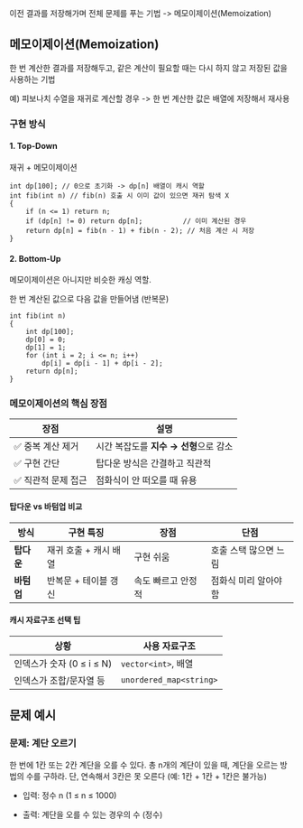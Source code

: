 이전 결과를 저장해가며 전체 문제를 푸는 기법 -> 메모이제이션(Memoization)

## 메모이제이션(Memoization)
한 번 계산한 결과를 저장해두고, 같은 계산이 필요할 때는 다시 하지 않고 저장된 값을 사용하는 기법

예) 피보나치 수열을 재귀로 계산할 경우 -> 한 번 계산한 값은 배열에 저장해서 재사용

### 구현 방식
#### 1. Top-Down

재귀 + 메모이제이션 
```
int dp[100]; // 0으로 초기화 -> dp[n] 배열이 캐시 역할
int fib(int n) // fib(n) 호출 시 이미 값이 있으면 재귀 탐색 X
{
    if (n <= 1) return n;
    if (dp[n] != 0) return dp[n];          // 이미 계산된 경우
    return dp[n] = fib(n - 1) + fib(n - 2); // 처음 계산 시 저장
}
```
#### 2. Bottom-Up
메모이제이션은 아니지만 비슷한 캐싱 역할.

한 번 계산된 값으로 다음 값을 만들어냄 (반복문)
```
int fib(int n)
{
    int dp[100];
    dp[0] = 0;
    dp[1] = 1;
    for (int i = 2; i <= n; i++)
        dp[i] = dp[i - 1] + dp[i - 2];
    return dp[n];
}
```
### 메모이제이션의 핵심 장점
| 장점          | 설명                       |
| ----------- | ------------------------ |
| ✅ 중복 계산 제거  | 시간 복잡도를 **지수 → 선형**으로 감소 |
| ✅ 구현 간단     | 탑다운 방식은 간결하고 직관적         |
| ✅ 직관적 문제 접근 | 점화식이 안 떠오를 때 유용          |
#### 탑다운 vs 바텀업 비교
| 방식      | 구현 특징         | 장점         | 단점           |
| ------- | ------------- | ---------- | ------------ |
| **탑다운** | 재귀 호출 + 캐시 배열 | 구현 쉬움      | 호출 스택 많으면 느림 |
| **바텀업** | 반복문 + 테이블 갱신  | 속도 빠르고 안정적 | 점화식 미리 알아야 함 |
#### 캐시 자료구조 선택 팁
| 상황                  | 사용 자료구조                 |
| ------------------- | ----------------------- |
| 인덱스가 숫자 (0 ≤ i ≤ N) | `vector<int>`, 배열       |
| 인덱스가 조합/문자열 등       | `unordered_map<string>` |

## 문제 예시
### 문제: 계단 오르기
한 번에 1칸 또는 2칸 계단을 오를 수 있다.
총 n개의 계단이 있을 때, 계단을 오르는 방법의 수를 구하라.
단, 연속해서 3칸은 못 오른다 (예: 1칸 + 1칸 + 1칸은 불가능)

- 입력:
정수 n (1 ≤ n ≤ 1000)

- 출력:
계단을 오를 수 있는 경우의 수 (정수)

